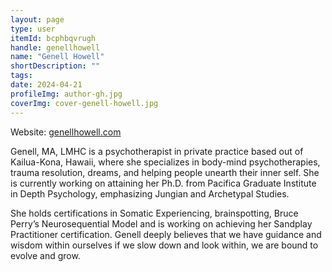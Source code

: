 ```yaml
---
layout: page
type: user
itemId: bcphbqvrugh
handle: genellhowell
name: "Genell Howell"
shortDescription: ""
tags:
date: 2024-04-21
profileImg: author-gh.jpg
coverImg: cover-genell-howell.jpg
---
```


Website: [genellhowell.com](https://www.genellhowell.com/)

Genell, MA, LMHC is a psychotherapist in private practice based out of Kailua-Kona, Hawaii, where she specializes in body-mind psychotherapies, trauma resolution, dreams, and helping people unearth their inner self. She is currently working on attaining her Ph.D. from Pacifica Graduate Institute in Depth Psychology, emphasizing Jungian and Archetypal Studies.

She holds certifications in Somatic Experiencing, brainspotting, Bruce Perry’s Neurosequential Model and is working on achieving her Sandplay Practitioner certification. Genell deeply believes that we have guidance and wisdom within ourselves if we slow down and look within, we are bound to evolve and grow.
